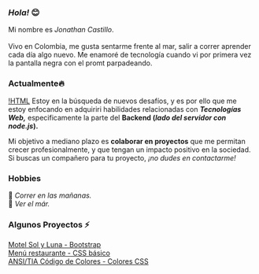 ### _Hola!_ 😊

Mi nombre es _Jonathan Castillo_.
<br>
<br>
Vivo en Colombia, me gusta sentarme frente al mar, salir a correr aprender cada día algo nuevo. 
Me enamoré de tecnología cuando vi por primera vez la pantalla negra con el promt parpadeando. 
<br>

### Actualmente🔥
[!HTML](https://upload.wikimedia.org/wikipedia/commons/thumb/6/61/HTML5_logo_and_wordmark.svg/2048px-HTML5_logo_and_wordmark.svg.png)
Estoy en la búsqueda de nuevos desafíos, y es por ello que me estoy enfocando en adquiriri habilidades relacionadas con _**Tecnologías Web,**_ especificamente la parte del **Backend (_lado del servidor con node.js_).**

Mi objetivo a mediano plazo es **colaborar en proyectos** que me permitan crecer profesionalmente, y que tengan un impacto positivo en la sociedad. Si buscas un compañero para tu proyecto, _¡no dudes en contactarme!_

### Hobbies

:running: _Correr en las mañanas._ 
<br>
:blue_heart: _Ver el már._ 

### Algunos Proyectos ⚡
[Motel Sol y Luna - Bootstrap](https://www.motelsolyluna.net/)
<br>
[Menú restaurante - CSS básico](https://random-projects-portafolio-x6qw.vercel.app/)
<br>
[ANSI/TIA Código de Colores - Colores CSS](https://random-projects-portafolio.vercel.app/)


